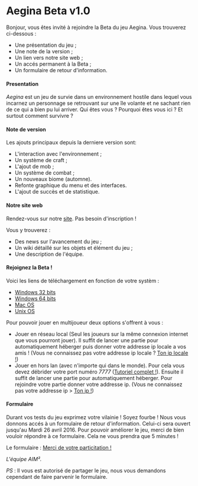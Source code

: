 # Aegina Beta v1.0

Bonjour, vous êtes invité à rejoindre la Beta du jeu Aegina. Vous trouverez ci-dessous :

* Une présentation du jeu ;
* Une note de la version ;
* Un lien vers notre site web ;
* Un accés permanent à la Beta ;
* Un formulaire de retour d'information. 

#### Presentation

*Aegina* est un jeu de survie dans un environnement hostile dans lequel vous incarnez un personnage se retrouvant sur une île volante et ne sachant rien de ce qui a bien pu lui arriver. Qui êtes vous ? Pourquoi êtes vous ici ? Et surtout comment survivre ?

#### Note de version

Les ajouts principaux depuis la derniere version sont:

* L'interaction avec l'environnement ;
* Un système de craft ;
* L'ajout de mob ;
* Un système de combat ;
* Un nouveaux biome (automne).
* Refonte graphique du menu et des interfaces.
* L'ajout de succès et de statistique.

#### Notre site web

Rendez-vous sur notre [site](http://jmounier.github.io/Aegina-Website/index.html). Pas besoin d'inscription !

Vous y trouverez :
 
* Des news sur l'avancement du jeu ;
* Un wiki détaillé sur les objets et élément du jeu ;
* Une description de l'équipe.

#### Rejoignez la Beta ! 

Voici les liens de téléchargement en fonction de votre systèm :

  * [Windows 32 bits](https://www.dropbox.com/s/fz07brnm1aeoqzd/Aegina%20v1.0-alpha%20Windows%20x86.zip?dl=0)
  * [Windows 64 bits](https://www.dropbox.com/s/8bth22bn15a17yv/Aegina%20v1.0-alpha%20Windows%20x64.zip?dl=0)
  * [Mac OS](https://www.dropbox.com/s/xvzub90dbx9mnqq/Aegina%20v1.0-alpha%20Mac.zip?dl=0)
  * [Unix OS](https://www.dropbox.com/s/gopfk6e004f73mw/Aegina%20v1.0-alpha%20Linux.zip?dl=0)

Pour pouvoir jouer en multijoueur deux options s'offrent à vous :

* Jouer en réseau local (Seul les joueurs sur la même connexion internet que vous pourront jouer). Il suffit de lancer une partie pour automatiquement héberger puis donner votre addresse ip locale a vos amis ! (Vous ne connaissez pas votre addresse ip locale ? [Ton ip locale !](http://www.mon-ip.com/adresse-ip-locale.php))
* Jouer en hors lan (avec n'importe qui dans le monde). Pour cela vous devez débrider votre port numéro *7777* ([Tutoriel complet !](https://craym.eu/tutoriels/utilitaires/ouvrir_les_ports_de_sa_box.html)). Ensuite il suffit de lancer une partie pour automatiquement héberger. Pour rejoindre votre partie donner votre addresse ip. (Vous ne connaissez pas votre addresse ip > [Ton ip !](http://whatismyipaddress.com/fr/mon-ip))

#### Formulaire

Durant vos tests du jeu exprimez votre vilainie ! Soyez fourbe !
Nous vous donnons accés à un formulaire de retour d'information. Celui-ci sera ouvert jusqu'au Mardi 26 avril 2016.
Pour pouvoir améliorer le jeu, merci de bien vouloir répondre à ce formulaire. Cela ne vous prendra que 5 minutes !

Le formulaire : [Merci de votre particitation !](http://goo.gl/forms/kJeQS7nFZz)

*L'équipe AIM².*

*PS* : Il vous est autorisé de partager le jeu, nous vous demandons cependant de faire parvenir le formulaire.